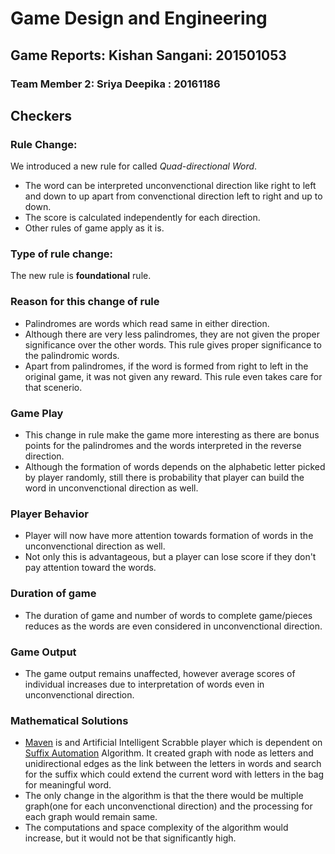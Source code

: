 
# Game Design and Engineering

## Game Reports: Kishan Sangani: 201501053
### Team Member 2: Sriya Deepika : 20161186

## Checkers

### Rule Change:

We introduced a new rule for called _Quad-directional Word_.

- The word can be interpreted unconvenctional direction like right to left and down to up apart from convenctional direction left to right and up to down.
- The score is calculated independently for each direction.
- Other rules of game apply as it is.

### Type of rule change:

The new rule is **foundational** rule.

### Reason for this change of rule

- Palindromes are words which read same in either direction.
- Although there are very less palindromes, they are not given the proper significance over the other words. This rule gives proper significance to the palindromic words.
- Apart from palindromes, if the word is formed from right to left in the original game, it was not given any reward. This rule even takes care for that scenerio.

### Game Play
- This change in rule make the game more interesting as there are bonus points for the palindromes and the words interpreted in the reverse direction.
- Although the formation of words depends on the alphabetic letter picked by player randomly, still there is probability that player can build the word in unconvenctional direction as well.

### Player Behavior
- Player will now have more attention towards formation of words in the unconvenctional direction as well.
- Not only this is advantageous, but a player can lose score if they don't pay attention toward the words.

### Duration of game
- The duration of game and number of words to complete game/pieces reduces as the words are even considered in unconvenctional direction.

### Game Output
- The game output remains unaffected, however average scores of individual increases due to interpretation of words even in unconvenctional direction.

### Mathematical Solutions
- [Maven](https://en.wikipedia.org/wiki/Maven_(Scrabble)) is and Artificial Intelligent Scrabble player which is dependent on [Suffix Automation](https://en.wikipedia.org/wiki/Suffix_automaton) Algorithm. It created graph with node as letters and unidirectional edges as the link between the letters in words and search for the suffix which could extend the current word with letters in the bag for meaningful word.
- The only change in the algorithm is that the there would be multiple graph(one for each unconvenctional direction) and the processing for each graph would remain same.
- The computations and space complexity of the algorithm would increase, but it would not be that significantly high.

